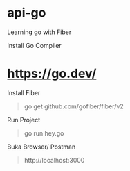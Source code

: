 # api-go
Learning go with Fiber

Install Go Compiler
# https://go.dev/

Install Fiber
> go get github.com/gofiber/fiber/v2

Run Project
> go run hey.go

Buka Browser/ Postman
> http://localhost:3000
